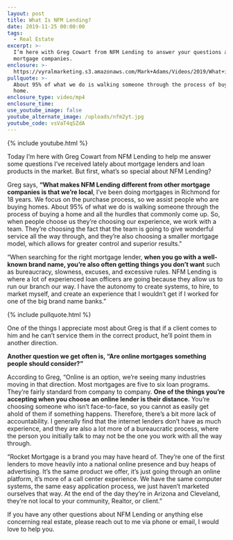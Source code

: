 ```yaml
---
layout: post
title: What Is NFM Lending?
date: 2019-11-25 00:00:00
tags:
  - Real Estate
excerpt: >-
  I’m here with Greg Cowart from NFM Lending to answer your questions about
  mortgage companies.
enclosure: >-
  https://vyralmarketing.s3.amazonaws.com/Mark+Adams/Videos/2019/What+is+NFM+Lending_.mp4
pullquote: >-
  About 95% of what we do is walking someone through the process of buying a
  home.
enclosure_type: video/mp4
enclosure_time:
use_youtube_image: false
youtube_alternate_image: /uploads/nfm2yt.jpg
youtube_code: vsVaT4qSZdA
---
```


{% include youtube.html %}

Today I’m here with Greg Cowart from NFM Lending to help me answer some questions I’ve received lately about mortgage lenders and loan products in the market. But first, what’s so special about NFM Lending?

Greg says, **“What makes NFM Lending different from other mortgage companies is that we’re local**, I’ve been doing mortgages in Richmond for 18 years. We focus on the purchase process, so we assist people who are buying homes. About 95% of what we do is walking someone through the process of buying a home and all the hurdles that commonly come up. So, when people choose us they’re choosing our experience, we work with a team. They’re choosing the fact that the team is going to give wonderful service all the way through, and they’re also choosing a smaller mortgage model, which allows for greater control and superior results."

“When searching for the right mortgage lender, **when you go with a well-known brand name, you’re also often getting things you don’t want** such as bureaucracy, slowness, excuses, and excessive rules. NFM Lending is where a lot of experienced loan officers are going because they allow us to run our branch our way. I have the autonomy to create systems, to hire, to market myself, and create an experience that I wouldn’t get if I worked for one of the big brand name banks.”

{% include pullquote.html %}

One of the things I appreciate most about Greg is that if a client comes to him and he can’t service them in the correct product, he’ll point them in another direction.&nbsp;

**Another question we get often is, “Are online mortgages something people should consider?”**

According to Greg, “Online is an option, we’re seeing many industries moving in that direction. Most mortgages are five to six loan programs. They’re fairly standard from company to company. **One of the things you’re accepting when you choose an online lender is their distance.** You’re choosing someone who isn’t face-to-face, so you cannot as easily get ahold of them if something happens. Therefore, there’s a bit more lack of accountability. I generally find that the internet lenders don’t have as much experience, and they are also a lot more of a bureaucratic process, where the person you initially talk to may not be the one you work with all the way through.&nbsp;

“Rocket Mortgage is a brand you may have heard of. They’re one of the first lenders to move heavily into a national online presence and buy heaps of advertising. It’s the same product we offer, it’s just going through an online platform, it’s more of a call center experience. We have the same computer systems, the same easy application process, we just haven’t marketed ourselves that way. At the end of the day they’re in Arizona and Cleveland, they’re not local to your community, Realtor, or client.”

If you have any other questions about NFM Lending or anything else concerning real estate, please reach out to me via phone or email, I would love to help you.
